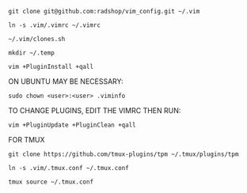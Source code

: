  
 `git clone git@github.com:radshop/vim_config.git ~/.vim`
 
`ln -s .vim/.vimrc ~/.vimrc`
 
 `~/.vim/clones.sh`
 
 `mkdir ~/.temp`
 
 `vim +PluginInstall +qall`
 
ON UBUNTU MAY BE NECESSARY:

`sudo chown <user>:<user> .viminfo`


TO CHANGE PLUGINS, EDIT THE VIMRC THEN RUN:

`vim +PluginUpdate +PluginClean +qall`

FOR TMUX

`git clone https://github.com/tmux-plugins/tpm ~/.tmux/plugins/tpm`

`ln -s .vim/.tmux.conf ~/.tmux.conf`

`tmux source ~/.tmux.conf`

